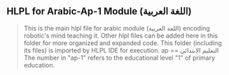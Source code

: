 ## HLPL for Arabic-Ap-1 Module (اللغة العربية)
>This is the main hlpl file for arabic module (اللغة العربية) encoding robotic's mind teaching it.
>Other hlpl files can be added here in this folder for more organized and expanded code.
>This folder (including its files) is imported by HLPL IDE for execution.
>ap == التعليم الابتدائي
>The number in "ap-1" refers to the educational level "1" of primary education.
